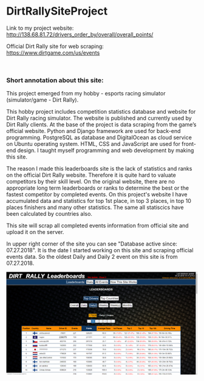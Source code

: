 # DirtRallySiteProject

Link to my project website: http://138.68.81.72/drivers_order_by/overall/overall_points/ 

Official Dirt Rally site for web scraping: https://www.dirtgame.com/us/events

<br>

### Short annotation about this site:

This project emerged from my hobby - esports racing simulator (simulator/game - Dirt Rally).

This hobby project includes competition statistics database and website for Dirt Rally racing simulator. The website is published and currently used by Dirt Rally clients. At the base of the project is data scraping from the game’s official website. Python and Django framework are used for back-end programming. PostgreSQL as database and DigitalOcean as cloud service on Ubuntu operating system. HTML, CSS and JavaScript are used for front-end design. I taught myself programming and web development by making this site.

The reason I made this leaderboards site is the lack of statistics and ranks on the official Dirt Rally website. Therefore it is quite hard to valuate competitors by their skill level. On the original website, there are no appropriate long term leaderboards or ranks to determine the best or the fastest competitor by completed events. On this project's website I have accumulated data and statistics for top 1st place, in top 3 places, in top 10 places finishers and many other statistics. The same all statiscics have been calculated by countries also.  

This site will scrap all completed events information from official site and upload it on the server.

In upper right corner of the site you can see "Database active since: 07.27.2018". It is the date I started working on this site
and scraping official events data. So the oldest Daily and Daily 2 event on this site is from 07.27.2018.


![Screenshot](Screenshot.png)
